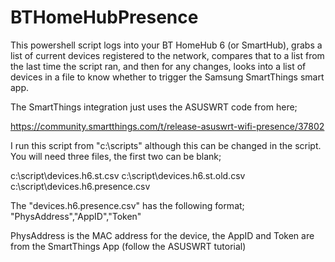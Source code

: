# BTHomeHubPresence
This powershell script logs into your BT HomeHub 6 (or SmartHub), grabs a list of current devices registered to the network, compares that to a list from the last time the script ran, and then for any changes, looks into a list of devices in a file to know whether to trigger the Samsung SmartThings smart app.

The SmartThings integration just uses the ASUSWRT code from here;

https://community.smartthings.com/t/release-asuswrt-wifi-presence/37802

I run this script from "c:\scripts" although this can be changed in the script.
You will need three files, the first two can be blank;

c:\script\devices.h6.st.csv
c:\script\devices.h6.st.old.csv
c:\script\devices.h6.presence.csv

The "devices.h6.presence.csv" has the following format;
"PhysAddress","AppID","Token"

PhysAddress is the MAC address for the device, the AppID and Token are from the SmartThings App (follow the ASUSWRT tutorial)
